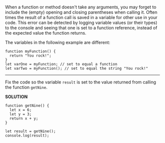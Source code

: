 When a function or method doesn't take any arguments, you may forget to include the (empty) opening and closing parentheses when calling it. Often times the result of a function call is saved in a variable for other use in your code. This error can be detected by logging variable values (or their types) to the console and seeing that one is set to a function reference, instead of the expected value the function returns.

The variables in the following example are different:

```
function myFunction() {
  return "You rock!";
}
let varOne = myFunction; // set to equal a function
let varTwo = myFunction(); // set to equal the string "You rock!"
```

---

Fix the code so the variable `result` is set to the value returned from calling the function `getNine`.

**SOLUTION**

```
function getNine() {
  let x = 6;
  let y = 3;
  return x + y;
}

let result = getNine();
console.log(result);
```
